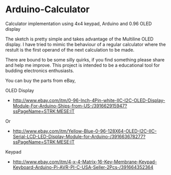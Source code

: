 # Arduino-Calculator
Calculator implementation using 4x4 keypad, Arduino and 0.96 OLED display

The sketch is pretty simple and takes advantage of the Multiline OLED display. I have tried to mimic the behaviour of a regular calculator where the restult is the first operand of the next calculation to be made. 

There are bound to be some silly quirks, if you find something please share and help me improve. This project is intended to be a educational tool for budding electronics enthusiasts. 

You can buy the parts from eBay, 

OLED Display 
* http://www.ebay.com/itm/0-96-Inch-4Pin-white-IIC-I2C-OLED-Display-Module-For-Arduino-Ships-from-US-/391662915947?ssPageName=STRK:MESE:IT

Or 
* http://www.ebay.com/itm/Yellow-Blue-0-96-128X64-OLED-I2C-IIC-Serial-LCD-LED-Display-Module-for-Arduino-/391663678277?ssPageName=STRK:MESE:IT

Keypad

* http://www.ebay.com/itm/4-x-4-Matrix-16-Key-Membrane-Keypad-Keyboard-Arduino-Pi-AVR-PI-C-USA-Seller-2Pcs-/391664352364
